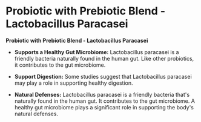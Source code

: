 # Probiotic with Prebiotic Blend - Lactobacillus Paracasei

**Probiotic with Prebiotic Blend - Lactobacillus Paracasei**  

- **Supports a Healthy Gut Microbiome:** Lactobacillus paracasei is a friendly bacteria naturally found in the human gut. Like other probiotics, it contributes to the gut microbiome. 

- **Support Digestion:** Some studies suggest that Lactobacillus paracasei may play a role in supporting healthy digestion. 

- **Natural Defenses:** Lactobacillus paracasei is a friendly bacteria that's naturally found in the human gut. It contributes to the gut microbiome. A healthy gut microbiome plays a significant role in supporting the body's natural defenses.